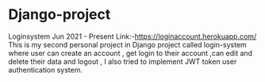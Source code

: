 # Django-project
Loginsystem
Jun 2021 - Present
Link:-https://loginaccount.herokuapp.com/
This is my second personal project in Django project called 
login-system where user can create an account , 
get login to their account ,can edit and delete their data and logout , 
I also tried to implement JWT token user authentication system.

